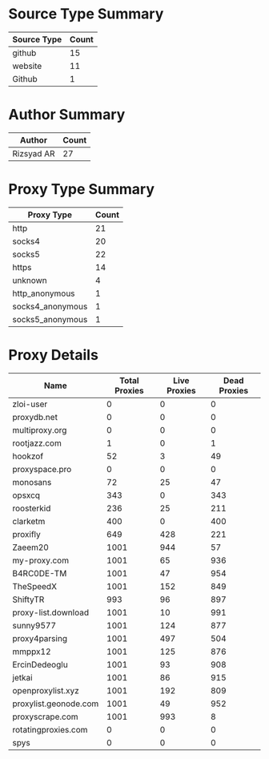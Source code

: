 # Source Type Summary

| Source Type | Count |
|-------------|-------|
| github | 15 |
| website | 11 |
| Github | 1 |


# Author Summary

| Author | Count |
|--------|-------|
| Rizsyad AR | 27 |


# Proxy Type Summary

| Proxy Type | Count |
|------------|-------|
| http | 21 |
| socks4 | 20 |
| socks5 | 22 |
| https | 14 |
| unknown | 4 |
| http_anonymous | 1 |
| socks4_anonymous | 1 |
| socks5_anonymous | 1 |


# Proxy Details

| Name | Total Proxies | Live Proxies | Dead Proxies |
|------|---------------|--------------|---------------|
| zloi-user | 0 | 0 | 0 |
| proxydb.net | 0 | 0 | 0 |
| multiproxy.org | 0 | 0 | 0 |
| rootjazz.com | 1 | 0 | 1 |
| hookzof | 52 | 3 | 49 |
| proxyspace.pro | 0 | 0 | 0 |
| monosans | 72 | 25 | 47 |
| opsxcq | 343 | 0 | 343 |
| roosterkid | 236 | 25 | 211 |
| clarketm | 400 | 0 | 400 |
| proxifly | 649 | 428 | 221 |
| Zaeem20 | 1001 | 944 | 57 |
| my-proxy.com | 1001 | 65 | 936 |
| B4RC0DE-TM | 1001 | 47 | 954 |
| TheSpeedX | 1001 | 152 | 849 |
| ShiftyTR | 993 | 96 | 897 |
| proxy-list.download | 1001 | 10 | 991 |
| sunny9577 | 1001 | 124 | 877 |
| proxy4parsing | 1001 | 497 | 504 |
| mmppx12 | 1001 | 125 | 876 |
| ErcinDedeoglu | 1001 | 93 | 908 |
| jetkai | 1001 | 86 | 915 |
| openproxylist.xyz | 1001 | 192 | 809 |
| proxylist.geonode.com | 1001 | 49 | 952 |
| proxyscrape.com | 1001 | 993 | 8 |
| rotatingproxies.com | 0 | 0 | 0 |
| spys | 0 | 0 | 0 |
